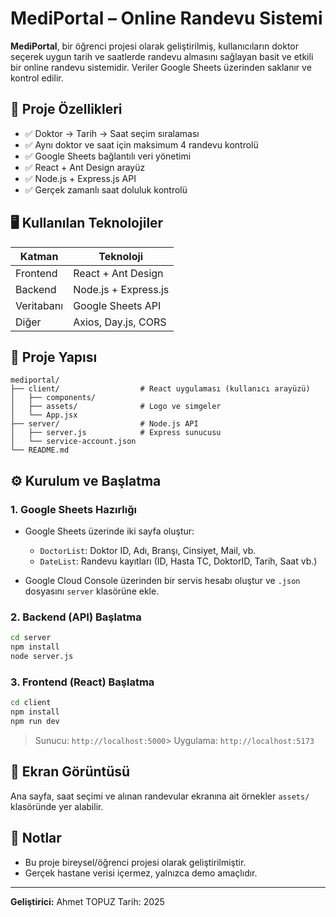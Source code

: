 # MediPortal – Online Randevu Sistemi

**MediPortal**, bir öğrenci projesi olarak geliştirilmiş, kullanıcıların doktor seçerek uygun tarih ve saatlerde randevu almasını sağlayan basit ve etkili bir online randevu sistemidir. Veriler Google Sheets üzerinden saklanır ve kontrol edilir.

## 🚀 Proje Özellikleri

- ✅ Doktor → Tarih → Saat seçim sıralaması
- ✅ Aynı doktor ve saat için maksimum 4 randevu kontrolü
- ✅ Google Sheets bağlantılı veri yönetimi
- ✅ React + Ant Design arayüz
- ✅ Node.js + Express.js API
- ✅ Gerçek zamanlı saat doluluk kontrolü

## 🖥️ Kullanılan Teknolojiler

| Katman     | Teknoloji            |
| ---------- | -------------------- |
| Frontend   | React + Ant Design   |
| Backend    | Node.js + Express.js |
| Veritabanı | Google Sheets API    |
| Diğer      | Axios, Day.js, CORS  |

## 📁 Proje Yapısı

```
mediportal/
├── client/                  # React uygulaması (kullanıcı arayüzü)
│   ├── components/
│   ├── assets/              # Logo ve simgeler
│   └── App.jsx
├── server/                  # Node.js API
│   ├── server.js            # Express sunucusu
│   └── service-account.json
└── README.md
```

## ⚙️ Kurulum ve Başlatma

### 1. Google Sheets Hazırlığı

- Google Sheets üzerinde iki sayfa oluştur:

  - `DoctorList`: Doktor ID, Adı, Branşı, Cinsiyet, Mail, vb.
  - `DateList`: Randevu kayıtları (ID, Hasta TC, DoktorID, Tarih, Saat vb.)

- Google Cloud Console üzerinden bir servis hesabı oluştur ve `.json` dosyasını `server` klasörüne ekle.

### 2. Backend (API) Başlatma

```bash
cd server
npm install
node server.js
```

### 3. Frontend (React) Başlatma

```bash
cd client
npm install
npm run dev
```

> Sunucu: `http://localhost:5000`> Uygulama: `http://localhost:5173`

## 📸 Ekran Görüntüsü

Ana sayfa, saat seçimi ve alınan randevular ekranına ait örnekler `assets/` klasöründe yer alabilir.

## 📌 Notlar

- Bu proje bireysel/öğrenci projesi olarak geliştirilmiştir.
- Gerçek hastane verisi içermez, yalnızca demo amaçlıdır.

---

**Geliştirici:** Ahmet TOPUZ Tarih: 2025
